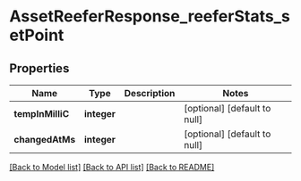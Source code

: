 # AssetReeferResponse_reeferStats_setPoint

## Properties
Name | Type | Description | Notes
------------ | ------------- | ------------- | -------------
**tempInMilliC** | **integer** |  | [optional] [default to null]
**changedAtMs** | **integer** |  | [optional] [default to null]

[[Back to Model list]](../README.md#documentation-for-models) [[Back to API list]](../README.md#documentation-for-api-endpoints) [[Back to README]](../README.md)


